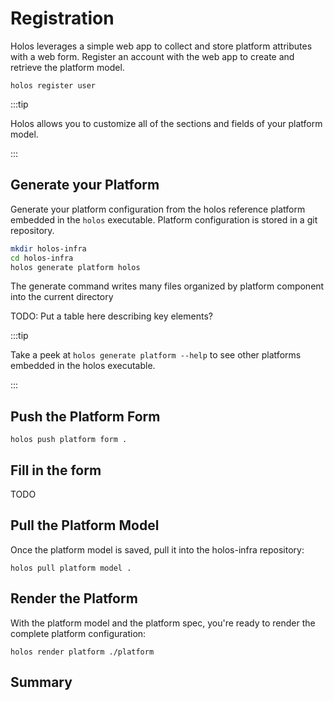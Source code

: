 # Registration

Holos leverages a simple web app to collect and store platform attributes with a web form.  Register an account with the web app to create and retrieve the platform model.

```
holos register user
```

:::tip

Holos allows you to customize all of the sections and fields of your platform model.

:::


## Generate your Platform

Generate your platform configuration from the holos reference platform embedded in the `holos` executable.  Platform configuration is stored in a git repository.

```bash
mkdir holos-infra
cd holos-infra
holos generate platform holos
```

The generate command writes many files organized by platform component into the current directory

TODO: Put a table here describing key elements?

:::tip

Take a peek at `holos generate platform --help` to see other platforms embedded in the holos executable.

:::

## Push the Platform Form

```
holos push platform form .
```

## Fill in the form

TODO

## Pull the Platform Model

Once the platform model is saved, pull it into the holos-infra repository:

```
holos pull platform model .
```

## Render the Platform

With the platform model and the platform spec, you're ready to render the complete platform configuration:

```
holos render platform ./platform
```

## Summary
